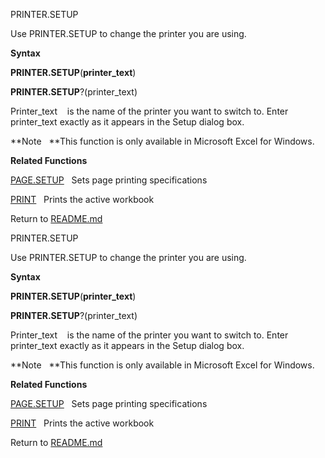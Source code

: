PRINTER.SETUP

Use PRINTER.SETUP to change the printer you are using.

**Syntax**

**PRINTER.SETUP**(**printer\_text**)

**PRINTER.SETUP**?(printer\_text)

Printer\_text    is the name of the printer you want to switch to. Enter
printer\_text exactly as it appears in the Setup dialog box.

**Note   **This function is only available in Microsoft Excel for
Windows.

**Related Functions**

[PAGE.SETUP](PAGE.SETUP.md)   Sets page printing specifications

[PRINT](PRINT.md)   Prints the active workbook



Return to [README.md](README.md)

PRINTER.SETUP

Use PRINTER.SETUP to change the printer you are using.

**Syntax**

**PRINTER.SETUP**(**printer\_text**)

**PRINTER.SETUP**?(printer\_text)

Printer\_text    is the name of the printer you want to switch to. Enter
printer\_text exactly as it appears in the Setup dialog box.

**Note   **This function is only available in Microsoft Excel for
Windows.

**Related Functions**

[PAGE.SETUP](PAGE.SETUP.md)   Sets page printing specifications

[PRINT](PRINT.md)   Prints the active workbook



Return to [README.md](README.md)

